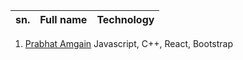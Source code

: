 <!-- Don't change the format of text -->
sn.   |        Full name	|              Technology 
----- | ------------------- | -----------------------
  1.   [Prabhat Amgain](https://github.com/Prabhat147) Javascript, C++, React, Bootstrap 